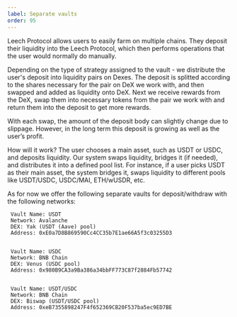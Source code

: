 ```yaml
---
label: Separate vaults
order: 95
---
```


Leech Protocol allows users to easily farm on multiple chains. They deposit their
liquidity into the Leech Protocol, which then performs operations that the user would normally do manually. 

Depending on the type of strategy assigned to the vault - we distribute the user's deposit into liquidity pairs on Dexes. The deposit is splitted according to the shares necessary for the pair on DeX we work with, and then swapped and added as liquidity onto DeX. Next we receive rewards from the DeX, swap them into necessary tokens from the pair we work with and return them into the deposit to get more rewards.

With each swap, the amount of the deposit body can slightly change due to slippage. However, in the long term this deposit is growing as well as the user’s profit.

How will it work? The user chooses a main asset, such as USDT or USDC, and deposits liquidity. Our system swaps liquidity, bridges it (if needed), and distributes it into a defined pool list. For instance, if a user picks USDT as their main asset, the system bridges it, swaps liquidity to different pools like USDT/USDC, USDC/MAI, ETH/wUSDR, etc.

As for now we offer the following separate vaults for deposit/withdraw with the following networks:

     Vault Name: USDT
     Network: Avalanche
     DEX: Yak (USDT (Aave) pool)
     Address: 0xE0a7D8B869590Cc4CC35b7E1ae66A5f3c03255D3


     Vault Name: USDC
     Network: BNB Chain
     DEX: Venus (USDC pool)
     Address: 0x980B9CA3a9Ba386a34bbFF773C87f2884Fb57742


     Vault Name: USDT/USDC 
     Network: BNB Chain
     DEX: Biswap (USDT/USDC pool)
     Address: 0xeB7355898247F4f652369CB20F537ba5ec9ED7BE
